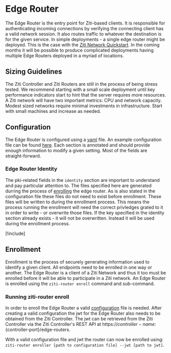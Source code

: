 # Edge Router

The Edge Router is the entry point for Ziti-based clients. It is responsible for authenticating incoming connections by
verifying the connecting client has a valid network session.  It also routes traffic to whatever the
destination is for the given service. In simple deployments - a single edge router might be deployed. This is the case
with the [Ziti Network Quickstart](/quickstarts/quickstart-overview.md). In the coming months it will be
possible to produce complicated deployments having multiple Edge Routers deployed in a myriad of locations.

## Sizing Guidelines

The Ziti Controller and Ziti Routers are still in the process of being stress tested. We recommend starting with a small
scale deployment until key performance indicators start to hint that the server requires more resources. A Ziti network
will have two important metrics: CPU and network capacity.  Modest sized networks require minimal investments in
infrastructure. Start with small machines and increase as needed.

## Configuration

The Edge Router is configured using a [yaml](https://yaml.org/) file. An example configuration file can be found
[here](/ziti/manage/sample-edge-router-config.yaml). Each section is annotated and should provide enough
information to modify a given setting. Most of the fields are straight-forward.

### Edge Router Identity

The pki-related fields in the `identity` section are important to understand and pay particular attention to. The
files specified here are generated durring the process of [enrolling](#enrollment) the edge router. As is also stated in the
configuration file these files do not need to exist before enrollment. These files will be written to during the
enrollment process. This means the process running the enrollment will need the correct privledges grated to it in order
to write - or overwrite those files.  If the key specified in the identity section already exists - it will not be
overwritten. Instead it will be used during the enrollment process.

[!include[](logging-snippet.md)]

## Enrollment

Enrollment is the process of securely generating information used to identify a given client. All endpoints need to be
enrolled in one way or another. The Edge Router is a client of a Ziti Network and thus it too must be enrolled before it
will be able to participate in a Ziti network.  An Edge Router is enrolled using the `ziti-router enroll` command and
sub-command.

### Running ziti-router enroll

In order to enroll the Edge Router a valid [configuration](#configuration) file is needed. After creating a valid
configuration the jwt for the Edge Router also needs to be obtained from the Ziti Controller. The jwt can be
retrieved from the Ziti Controller via the Ziti Controller's REST API at
https://${controller-name}:${controller-port}/edge-routers.

With a valid configuration file and jwt the router can now be enrolled using:
 `ziti-router enroller [path to configuration file] --jwt [path to jwt]`.
